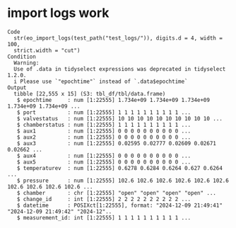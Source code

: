 # import logs work

    Code
      str(eo_import_logs(test_path("test_logs/")), digits.d = 4, width = 100,
      strict.width = "cut")
    Condition
      Warning:
      Use of .data in tidyselect expressions was deprecated in tidyselect 1.2.0.
      i Please use `"epochtime"` instead of `.data$epochtime`
    Output
      tibble [22,555 x 15] (S3: tbl_df/tbl/data.frame)
       $ epochtime     : num [1:22555] 1.734e+09 1.734e+09 1.734e+09 1.734e+09 1.734e+09 ...
       $ port          : num [1:22555] 1 1 1 1 1 1 1 1 1 1 ...
       $ valvestatus   : num [1:22555] 10 10 10 10 10 10 10 10 10 10 ...
       $ chamberstatus : num [1:22555] 1 1 1 1 1 1 1 1 1 1 ...
       $ aux1          : num [1:22555] 0 0 0 0 0 0 0 0 0 0 ...
       $ aux2          : num [1:22555] 0 0 0 0 0 0 0 0 0 0 ...
       $ aux3          : num [1:22555] 0.02595 0.02777 0.02609 0.02671 0.02662 ...
       $ aux4          : num [1:22555] 0 0 0 0 0 0 0 0 0 0 ...
       $ aux5          : num [1:22555] 0 0 0 0 0 0 0 0 0 0 ...
       $ temperaturev  : num [1:22555] 0.6278 0.6284 0.6264 0.627 0.6264 ...
       $ pressure      : num [1:22555] 102.6 102.6 102.6 102.6 102.6 102.6 102.6 102.6 102.6 102.6 ...
       $ chamber       : chr [1:22555] "open" "open" "open" "open" ...
       $ change_id     : int [1:22555] 2 2 2 2 2 2 2 2 2 2 ...
       $ datetime      : POSIXct[1:22555], format: "2024-12-09 21:49:41" "2024-12-09 21:49:42" "2024-12"..
       $ measurement_id: int [1:22555] 1 1 1 1 1 1 1 1 1 1 ...

